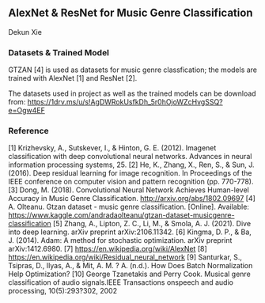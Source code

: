 ## AlexNet & ResNet for Music Genre Classification
Dekun Xie
### Datasets & Trained Model

GTZAN [4] is used as datasets for music genre classfication; the models are trained with AlexNet [1] and ResNet [2]. 

The datasets used in project as well as  the trained models can be download from: 
<https://1drv.ms/u/s!AgDWRokUsfkDh_5r0hOjoWZcHvgSSQ?e=Ogw4EF>

### Reference
[1] Krizhevsky, A., Sutskever, I., & Hinton, G. E. (2012). Imagenet classification with deep convolutional neural 
networks. Advances in neural information processing systems, 25.
[2] He, K., Zhang, X., Ren, S., & Sun, J. (2016). Deep residual learning for image recognition. In Proceedings of 
the IEEE conference on computer vision and pattern recognition (pp. 770-778).
[3] Dong, M. (2018). Convolutional Neural Network Achieves Human-level Accuracy in Music Genre 
Classification. http://arxiv.org/abs/1802.09697
[4] A. Olteanu. Gtzan dataset - music genre classification. [Online]. Available: 
https://www.kaggle.com/andradaolteanu/gtzan-dataset-musicgenre-classification
[5] Zhang, A., Lipton, Z. C., Li, M., & Smola, A. J. (2021). Dive into deep learning. arXiv preprint 
arXiv:2106.11342.
[6] Kingma, D. P., & Ba, J. (2014). Adam: A method for stochastic optimization. arXiv preprint 
arXiv:1412.6980.
[7] https://en.wikipedia.org/wiki/AlexNet
[8] https://en.wikipedia.org/wiki/Residual_neural_network
[9] Santurkar, S., Tsipras, D., Ilyas, A., & Mit, A. M. ? A. (n.d.). How Does Batch Normalization Help 
Optimization?
[10] George Tzanetakis and Perry Cook. Musical genre classification of audio signals.IEEE Transactions 
onspeech and audio processing, 10(5):293?302, 2002